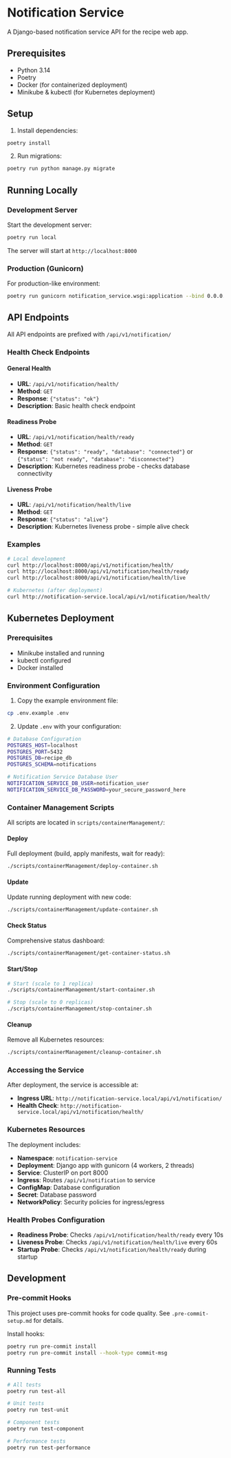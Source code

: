 # Notification Service

A Django-based notification service API for the recipe web app.

## Prerequisites

- Python 3.14
- Poetry
- Docker (for containerized deployment)
- Minikube & kubectl (for Kubernetes deployment)

## Setup

1. Install dependencies:
```bash
poetry install
```

2. Run migrations:
```bash
poetry run python manage.py migrate
```

## Running Locally

### Development Server

Start the development server:
```bash
poetry run local
```

The server will start at `http://localhost:8000`

### Production (Gunicorn)

For production-like environment:
```bash
poetry run gunicorn notification_service.wsgi:application --bind 0.0.0.0:8000 --workers 4
```

## API Endpoints

All API endpoints are prefixed with `/api/v1/notification/`

### Health Check Endpoints

#### General Health
- **URL**: `/api/v1/notification/health/`
- **Method**: `GET`
- **Response**: `{"status": "ok"}`
- **Description**: Basic health check endpoint

#### Readiness Probe
- **URL**: `/api/v1/notification/health/ready`
- **Method**: `GET`
- **Response**: `{"status": "ready", "database": "connected"}` or `{"status": "not ready", "database": "disconnected"}`
- **Description**: Kubernetes readiness probe - checks database connectivity

#### Liveness Probe
- **URL**: `/api/v1/notification/health/live`
- **Method**: `GET`
- **Response**: `{"status": "alive"}`
- **Description**: Kubernetes liveness probe - simple alive check

### Examples

```bash
# Local development
curl http://localhost:8000/api/v1/notification/health/
curl http://localhost:8000/api/v1/notification/health/ready
curl http://localhost:8000/api/v1/notification/health/live

# Kubernetes (after deployment)
curl http://notification-service.local/api/v1/notification/health/
```

## Kubernetes Deployment

### Prerequisites

- Minikube installed and running
- kubectl configured
- Docker installed

### Environment Configuration

1. Copy the example environment file:
```bash
cp .env.example .env
```

2. Update `.env` with your configuration:
```bash
# Database Configuration
POSTGRES_HOST=localhost
POSTGRES_PORT=5432
POSTGRES_DB=recipe_db
POSTGRES_SCHEMA=notifications

# Notification Service Database User
NOTIFICATION_SERVICE_DB_USER=notification_user
NOTIFICATION_SERVICE_DB_PASSWORD=your_secure_password_here
```

### Container Management Scripts

All scripts are located in `scripts/containerManagement/`:

#### Deploy
Full deployment (build, apply manifests, wait for ready):
```bash
./scripts/containerManagement/deploy-container.sh
```

#### Update
Update running deployment with new code:
```bash
./scripts/containerManagement/update-container.sh
```

#### Check Status
Comprehensive status dashboard:
```bash
./scripts/containerManagement/get-container-status.sh
```

#### Start/Stop
```bash
# Start (scale to 1 replica)
./scripts/containerManagement/start-container.sh

# Stop (scale to 0 replicas)
./scripts/containerManagement/stop-container.sh
```

#### Cleanup
Remove all Kubernetes resources:
```bash
./scripts/containerManagement/cleanup-container.sh
```

### Accessing the Service

After deployment, the service is accessible at:
- **Ingress URL**: `http://notification-service.local/api/v1/notification/`
- **Health Check**: `http://notification-service.local/api/v1/notification/health/`

### Kubernetes Resources

The deployment includes:
- **Namespace**: `notification-service`
- **Deployment**: Django app with gunicorn (4 workers, 2 threads)
- **Service**: ClusterIP on port 8000
- **Ingress**: Routes `/api/v1/notification` to service
- **ConfigMap**: Database configuration
- **Secret**: Database password
- **NetworkPolicy**: Security policies for ingress/egress

### Health Probes Configuration

- **Readiness Probe**: Checks `/api/v1/notification/health/ready` every 10s
- **Liveness Probe**: Checks `/api/v1/notification/health/live` every 60s
- **Startup Probe**: Checks `/api/v1/notification/health/ready` during startup

## Development

### Pre-commit Hooks

This project uses pre-commit hooks for code quality. See `.pre-commit-setup.md` for details.

Install hooks:
```bash
poetry run pre-commit install
poetry run pre-commit install --hook-type commit-msg
```

### Running Tests

```bash
# All tests
poetry run test-all

# Unit tests
poetry run test-unit

# Component tests
poetry run test-component

# Performance tests
poetry run test-performance
```
